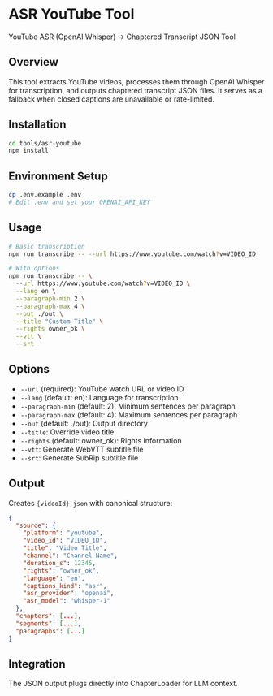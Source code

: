 # ASR YouTube Tool

YouTube ASR (OpenAI Whisper) → Chaptered Transcript JSON Tool

## Overview

This tool extracts YouTube videos, processes them through OpenAI Whisper for transcription, and outputs chaptered transcript JSON files. It serves as a fallback when closed captions are unavailable or rate-limited.

## Installation

```bash
cd tools/asr-youtube
npm install
```

## Environment Setup

```bash
cp .env.example .env
# Edit .env and set your OPENAI_API_KEY
```

## Usage

```bash
# Basic transcription
npm run transcribe -- --url https://www.youtube.com/watch?v=VIDEO_ID

# With options
npm run transcribe -- \
  --url https://www.youtube.com/watch?v=VIDEO_ID \
  --lang en \
  --paragraph-min 2 \
  --paragraph-max 4 \
  --out ./out \
  --title "Custom Title" \
  --rights owner_ok \
  --vtt \
  --srt
```

## Options

- `--url` (required): YouTube watch URL or video ID
- `--lang` (default: en): Language for transcription
- `--paragraph-min` (default: 2): Minimum sentences per paragraph
- `--paragraph-max` (default: 4): Maximum sentences per paragraph  
- `--out` (default: ./out): Output directory
- `--title`: Override video title
- `--rights` (default: owner_ok): Rights information
- `--vtt`: Generate WebVTT subtitle file
- `--srt`: Generate SubRip subtitle file

## Output

Creates `{videoId}.json` with canonical structure:

```json
{
  "source": {
    "platform": "youtube",
    "video_id": "VIDEO_ID",
    "title": "Video Title",
    "channel": "Channel Name", 
    "duration_s": 12345,
    "rights": "owner_ok",
    "language": "en",
    "captions_kind": "asr",
    "asr_provider": "openai",
    "asr_model": "whisper-1"
  },
  "chapters": [...],
  "segments": [...], 
  "paragraphs": [...]
}
```

## Integration

The JSON output plugs directly into ChapterLoader for LLM context.